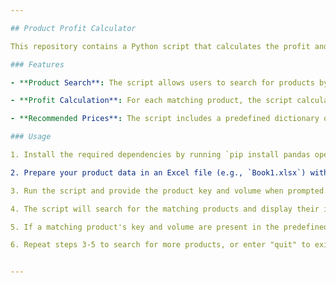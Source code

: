 ```yaml
---

## Product Profit Calculator

This repository contains a Python script that calculates the profit and profit percentage for products based on the provided sell price. It utilizes the `pandas` library to load and process data from an Excel file.

### Features

- **Product Search**: The script allows users to search for products by their key and volume. It performs a search in the loaded dataset and displays the matching products' information.

- **Profit Calculation**: For each matching product, the script calculates the profit by subtracting the cost price from the sell price. It also calculates the profit percentage by dividing the profit by the cost price.

- **Recommended Prices**: The script includes a predefined dictionary of recommended prices for specific products and volumes. It compares the sell price with the recommended prices and calculates the profit and profit percentage based on the recommendations.

### Usage

1. Install the required dependencies by running `pip install pandas openpyxl`.

2. Prepare your product data in an Excel file (e.g., `Book1.xlsx`) with the following columns: `Material Code`, `Material Name`, and `new price`. Ensure that the file is in the same directory as the script.

3. Run the script and provide the product key and volume when prompted. Enter the sell price for the product.

4. The script will search for the matching products and display their information, including the cost price, profit, and profit percentage.

5. If a matching product's key and volume are present in the predefined recommended prices dictionary, the script will also display the recommended price, profit, and profit percentage based on the recommendations.

6. Repeat steps 3-5 to search for more products, or enter "quit" to exit the script.


---
```

